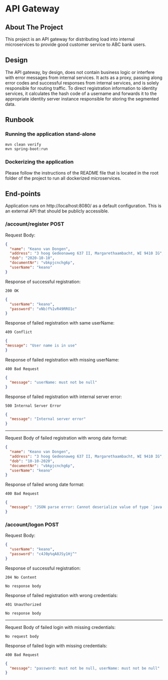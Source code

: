 # API Gateway

## About The Project
This project is an API gateway for distributing load into internal microservices to provide good customer service to ABC bank users.

## Design
The API gateway, by design, does not contain business logic or interfere with error messages from internal services. 
It acts as a proxy, passing along error codes and successful responses from internal services, and is solely responsible 
for routing traffic. To direct registration information to identity services, it calculates the hash code of a username 
and forwards it to the appropriate identity server instance responsible for storing the segmented data.

## Runbook

### Running the application stand-alone

```bash
mvn clean verify
mvn spring-boot:run
```

### Dockerizing the application

Please follow the instructions of the README file that is located in the root folder of the project to run all dockerized microservices.

## End-points

Application runs on http://localhost:8080/ as a default configuration. This is an external API that should be publicly accessible.

### /account/register POST
Request Body:
```json
{
  "name": "Keano van Dongen",
  "address": "3 hoog Gedeonaweg 637 II, Margarethaambacht, WI 9410 IG",
  "dob": "2020-10-10",
  "documentNr": "vbkpjcnchg6p",
  "userName": "keano"
}
```

Response of successful registration:
```
200 OK
```

```json
{
  "userName": "keano",
  "password": "xNb)f%1vR49RRO1c"
}
```

Response of failed registration with same userName:
```
409 Conflict
```
```json
{
"message": "User name is in use"
}
```

Response of failed registration with missing userName:
```
400 Bad Request
```
```json
{
  "message": "userName: must not be null"
}
```
Response of failed registration with internal server error:
```
500 Internal Server Error
```
```json
{
  "message": "Internal server error"
}
```

---

Request Body of failed registration with wrong date format:
```json
{
  "name": "Keano van Dongen",
  "address": "3 hoog Gedeonaweg 637 II, Margarethaambacht, WI 9410 IG",
  "dob": "10-10-2020",
  "documentNr": "vbkpjcnchg6p",
  "userName": "keano"
}
```
Response of failed wrong date format:
```
400 Bad Request
```
```json
{
  "message": "JSON parse error: Cannot deserialize value of type `java.time.LocalDate` from String \"10-10-2020\": Failed to deserialize java.time.LocalDate: (java.time.format.DateTimeParseException) Text '10-10-2020' could not be parsed at index 0",
}
```

### /account/logon POST
Request Body:
```json
{
  "userName": "keano",
  "password": "c4J0p%qA8JSy1Hj^"
}
```

Response of successful registration:
```
204 No Content
```

```
No response body
```

Response of failed registration with wrong credentials:
```
401 Unauthorized
```

```
No response body
```
---

Request Body of failed login with missing credentials:
```
No request body
```

Response of failed login with missing credentials:
```
400 Bad Request
```

```json
{
  "message": "password: must not be null, userName: must not be null"
}
```
